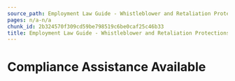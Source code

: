 ```yaml
---
source_path: Employment Law Guide - Whistleblower and Retaliation Protections.md
pages: n/a-n/a
chunk_id: 2b324570f309cd59be798519c6be0caf25c46b33
title: Employment Law Guide - Whistleblower and Retaliation Protections
---
```

# Compliance Assistance Available

